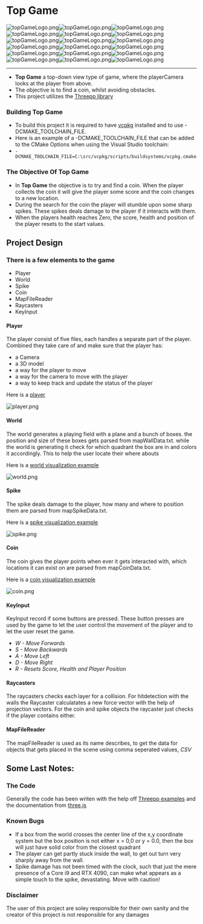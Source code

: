 # Top Game 
![topGameLogo.png](data%2FtopGameLogo.png)![topGameLogo.png](data%2FtopGameLogo.png)![topGameLogo.png](data%2FtopGameLogo.png)![topGameLogo.png](data%2FtopGameLogo.png)![topGameLogo.png](data%2FtopGameLogo.png)![topGameLogo.png](data%2FtopGameLogo.png)![topGameLogo.png](data%2FtopGameLogo.png)![topGameLogo.png](data%2FtopGameLogo.png)![topGameLogo.png](data%2FtopGameLogo.png)![topGameLogo.png](data%2FtopGameLogo.png)![topGameLogo.png](data%2FtopGameLogo.png)![topGameLogo.png](data%2FtopGameLogo.png)![topGameLogo.png](data%2FtopGameLogo.png)![topGameLogo.png](data%2FtopGameLogo.png)![topGameLogo.png](data%2FtopGameLogo.png)![topGameLogo.png](data%2FtopGameLogo.png)![topGameLogo.png](data%2FtopGameLogo.png)![topGameLogo.png](data%2FtopGameLogo.png)
___
- **Top Game** a top-down view type of game, where the playerCamera looks at the player from above. 
- The objective is to find a coin, whilst avoiding obstacles.
- This project utilizes the [Threepp library](https://github.com/markaren/threepp)

### Building Top Game
- To build this project it is required to have [vcpkg](https://vcpkg.io/en/getting-started.html) installed and to use -DCMAKE_TOOLCHAIN_FILE.
- Here is an example of a -DCMAKE_TOOLCHAIN_FILE that can be added to the CMake Options when using the Visual Studio toolchain: 
- `-DCMAKE_TOOLCHAIN_FILE=C:\src/vcpkg/scripts/buildsystems/vcpkg.cmake`

### The Objective Of Top Game
- In **Top Game** the objective is to try and find a coin. When the player collects the coin it will give the player some score and the coin changes to a new location.
- During the search for the coin the player will stumble upon some sharp spikes. These spikes deals damage to the player if it interacts with them.
- When the players health reaches Zero, the score, health and position of the player resets to the start values.

## Project Design
 
### There is a few elements to the game
 - Player
 - World
 - Spike
 - Coin
 - MapFileReader
 - Raycasters
 - KeyInput

#### Player
 The player consist of five files, each handles a separate part of the player. 
 Combined they take care of and make sure that the player has:
 - a Camera
 - a 3D model
 - a way for the player to move
 - a way for the camera to move with the player
 - a way to keep track and update the status of the player

Here is a [player](examples/playerModelExample.cpp)

![player.png](doc%2Fplayer.png)

#### World
 The world generates a playing field with a plane and a bunch of boxes. the position and size of these boxes gets parsed from mapWallData.txt. 
 while the world is generating it check for which quadrant the box are in and colors it accordingly. This to help the user locate their where abouts

Here is a [world visualization example](examples/worldVisualizerExample.cpp)

![world.png](doc%2Fworld.png)

#### Spike
 The spike deals damage to the player, how many and where to position them are parsed from mapSpikeData.txt.

Here is a [spike visualization example](examples/spikeVisualizerExample.cpp)

![spike.png](doc%2Fspike.png)

#### Coin
The coin gives the player points when ever it gets interacted with, which locations it can exist on are parsed from mapCoinData.txt.

Here is a [coin visualization example](examples/coinVisualizerExample.cpp)

![coin.png](doc%2Fcoin.png)

#### KeyInput 
 KeyInput record if some buttons are pressed. 
 These button presses are used by the game to let the user control the movement of the player and to let the user reset the game. 
-  *W - Move Forwards*
-  *S - Move Backwards*
-  *A - Move Left*
-  *D - Move Right*
-  *R - Resets Score, Health and Player Position*

#### Raycasters
 The raycasters checks each layer for a collision. For hitdetection with the walls the Raycaster calculatates a new force vector with the help of projection vectors. 
 For the coin and spike objects the raycaster just checks if the player contains either.

#### MapFileReader
 The mapFileReader is used as its name describes, to get the data for objects that gets placed in the scene using comma seperated values, *CSV*

## Some Last Notes:

### The Code
 Generally the code has been writen with the help off [Threepp examples](https://github.com/markaren/threepp/tree/master/examples) and the documentation from [three.js](https://threejs.org/)

### Known Bugs
 - If a box from the world crosses the center line of the x,y coordinate system but the box position is not either x = 0,0 or y = 0.0, then the box will just have solid color from the closest quadrant
 - The player can get partly stuck inside the wall, to get out turn very sharply away from the wall.
 - Spike damage has not been timed with the clock, such that just the mere presence of a Core i9 and RTX 4090, can make what appears as a simple touch to the spike, devastating. Move with caution!


### Disclaimer
The user of this project are soley responsible for their own sanity and the creator of this project is not responsible for any damages
